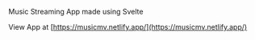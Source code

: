 Music Streaming App made using Svelte


View App at [https://musicmv.netlify.app/](https://musicmv.netlify.app/)
